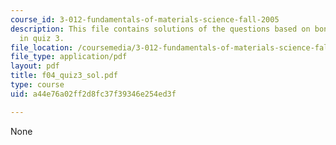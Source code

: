 ```yaml
---
course_id: 3-012-fundamentals-of-materials-science-fall-2005
description: This file contains solutions of the questions based on bonding and thermodynamics
  in quiz 3.
file_location: /coursemedia/3-012-fundamentals-of-materials-science-fall-2005/a44e76a02ff2d8fc37f39346e254ed3f_f04_quiz3_sol.pdf
file_type: application/pdf
layout: pdf
title: f04_quiz3_sol.pdf
type: course
uid: a44e76a02ff2d8fc37f39346e254ed3f

---
```

None